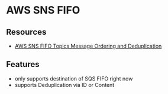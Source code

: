 # AWS SNS FIFO

## Resources

- [AWS SNS FIFO Topics Message Ordering and Deduplication](https://docs.aws.amazon.com/sns/latest/dg/sns-fifo-topics.html)

## Features

- only supports destination of SQS FIFO right now
- supports Deduplication via ID or Content
